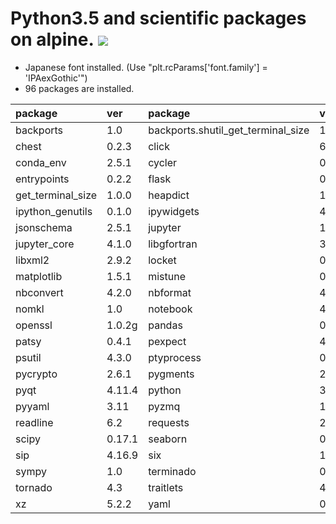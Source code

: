 Python3.5 and scientific packages on alpine.  [![](https://badge.imagelayers.io/tsutomu7/alpine-python:latest.svg)](https://imagelayers.io/?images=tsutomu7/alpine-python:latest)
========

- Japanese font installed. (Use "plt.rcParams['font.family'] = 'IPAexGothic'")
- 96 packages are installed.

package|ver|package|ver|package|ver|package|ver
:--|:--|:--|:--|:--|:--|:--|:--
backports|1.0|backports.shutil_get_terminal_size|1.0.0|blist|1.3.6|bokeh|0.11.1
chest|0.2.3|click|6.6|cloudpickle|0.2.1|conda|4.1.4
conda_env|2.5.1|cycler|0.10.0|dask|0.10.0|decorator|4.0.10
entrypoints|0.2.2|flask|0.11.1|fontconfig|2.11.1|freetype|2.5.5
get_terminal_size|1.0.0|heapdict|1.0.0|ipykernel|4.3.1|ipython|4.2.0
ipython_genutils|0.1.0|ipywidgets|4.1.1|itsdangerous|0.24|jinja2|2.8
jsonschema|2.5.1|jupyter|1.0.0|jupyter_client|4.3.0|jupyter_console|4.1.1
jupyter_core|4.1.0|libgfortran|3.0.0|libpng|1.6.22|libsodium|1.0.10
libxml2|2.9.2|locket|0.2.0|markdown|2.6.6|markupsafe|0.23
matplotlib|1.5.1|mistune|0.7.2|more_itertools|2.2|mpmath|0.19
nbconvert|4.2.0|nbformat|4.0.1|ncurses|5.9|networkx|1.11
nomkl|1.0|notebook|4.2.1|numpy|1.11.0|openblas|0.2.14
openssl|1.0.2g|pandas|0.18.1|partd|0.3.4|path.py|8.2.1
patsy|0.4.1|pexpect|4.0.1|pickleshare|0.7.2|pip|8.1.2
psutil|4.3.0|ptyprocess|0.5.1|pulp|1.6.1|pycosat|0.6.1
pycrypto|2.6.1|pygments|2.1.3|pyjade|4.0.0|pyparsing|2.1.4
pyqt|4.11.4|python|3.5.1|python_dateutil|2.5.3|pytz|2016.4
pyyaml|3.11|pyzmq|15.2.0|qt|4.8.7|qtconsole|4.2.1
readline|6.2|requests|2.9.1|ruamel_yaml|0.11.7|scikit_learn|0.17.1
scipy|0.17.1|seaborn|0.7.0|setuptools|23.0.0|simplegeneric|0.8.1
sip|4.16.9|six|1.10.0|sqlite|3.13.0|statsmodels|0.6.1
sympy|1.0|terminado|0.6|tk|8.5.18|toolz|0.8.0
tornado|4.3|traitlets|4.2.1|werkzeug|0.11.10|wheel|0.29.0
xz|5.2.2|yaml|0.1.6|zeromq|4.1.4|zlib|1.2.8
